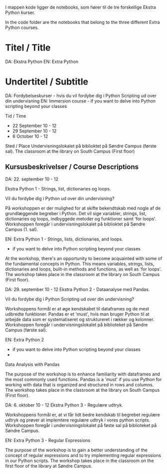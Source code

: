 I mappen kode ligger de notebooks, som hører til de tre forskellige Ekstra Python kurser.  

In the code folder are the notebooks that belong to the three different Extra Python courses.

# Titel / Title
DA:
Ekstra Python
EN:
Extra Python

# Undertitel / Subtitle
DA:
Fordybelseskurser - hvis du vil fordybe dig i Python Scripting ud over din undervisning
EN:
Immersion course - if you want to delve into Python scripting beyond your classes

Tid / Time 
- 22 September 10 - 12
- 29 September 10 - 12
- 6 October 10 - 12

Sted / Place
Undervisningslokalet på biblioktet på Søndre Campus (første sal).
The classroom at the library on South Campus (First floor)


## Kursusbeskrivelser / Course Descriptions

DA:
22. september 10 - 12

Ekstra Python 1 - Strings, list, dictionaries og loops. 

Vil du fordybe dig i Python ud over din undervisning?

På workshoppen er der mulighed for at skifte bekendtskab med nogle af de grundlæggende begreber i Python.
Det vil sige variabler, strings, list, dictionaries og loops, indbyggede metoder og funktioner samt ‘for loops’. 
Workshoppen foregår i undervisningslokalet på biblioktet på Søndre Campus (1. sal).

EN:
Extra Python 1 - Strings, lists, dictionaries, and loops.

- if you want to delve into Python scripting beyond your classes

At the workshop, there's an opportunity to become acquainted with some of the fundamental concepts in Python.
This means variables, strings, lists, dictionaries and loops, built-in methods and functions, as well as 'for loops'.
The workshop takes place in the classroom at the library on South Campus (First floor).



DA:
29. september 10 - 12
Ekstra Python 2 - Dataanalyse med Pandas.

Vil du fordybe dig i Python Scripting ud over din undervisning? 

Workshoppens formål er at øge kendskabet til dataframes og de mest udbredte funktioner.
Pandas er et 'must', hvis man bruger Python til at arbejde data som er systematiseret og struktureret i rækker og kolonner. 
Workshoppen foregår i undervisningslokalet på biblioteket på Søndre Campus (første sal).

EN:
Extra Python 2
- if you want to delve into Python scripting beyond your classes
- 
Data Analysis with Pandas

The purpose of the workshop is to enhance familiarity with dataframes and the most commonly used functions.
Pandas is a 'must' if you use Python for working with data that is organized and structured in rows and columns.
The workshop takes place in the classroom at the library on South Campus (First floor).


DA:
6. oktober 10 - 12
Ekstra Python 3 - Regulære udtryk.

Workshoppens formål er, at vi får lidt bedre kendskab til begrebet regulære udtryk og prøver at implemtere regulære udtryk i vores python scripts. Workshoppen foregår i undervisningslokalet på føste sal på biblioteket på Søndre Campus.

EN:
Extra Python 3 - Regular Expressions

The purpose of the workshop is to gain a better understanding of the concept of regular expressions and to try implementing regular expressions in our Python scripts.
The workshop takes place in the classroom on the first floor of the library at Søndre Campus.

